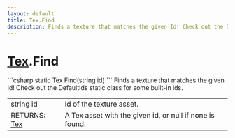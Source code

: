 ```yaml
---
layout: default
title: Tex.Find
description: Finds a texture that matches the given Id! Check out the DefaultIds static class for some built-in ids.
---
```

# [Tex]({{site.url}}/Pages/StereoKit/Tex.html).Find

<div class='signature' markdown='1'>
```csharp
static Tex Find(string id)
```
Finds a texture that matches the given Id! Check out the
DefaultIds static class for some built-in ids.
</div>

|  |  |
|--|--|
|string id|Id of the texture asset.|
|RETURNS: [Tex]({{site.url}}/Pages/StereoKit/Tex.html)|A Tex asset with the given id, or null if none is found.|




